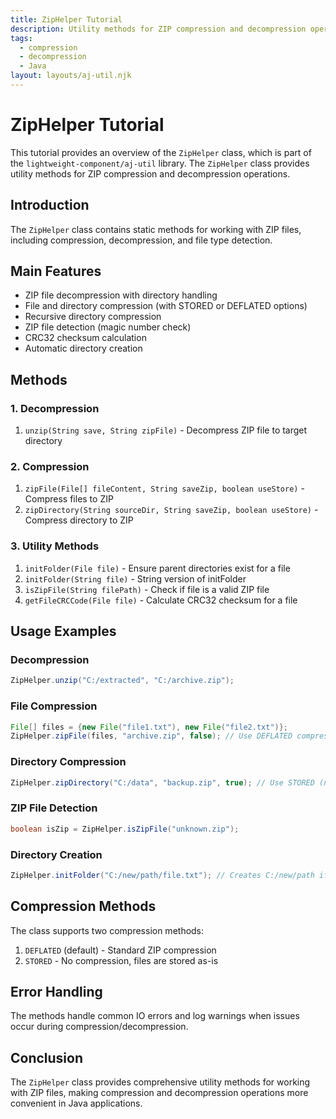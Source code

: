 ```yaml
---
title: ZipHelper Tutorial
description: Utility methods for ZIP compression and decompression operations
tags:
  - compression
  - decompression
  - Java
layout: layouts/aj-util.njk
---
```


# ZipHelper Tutorial

This tutorial provides an overview of the `ZipHelper` class, which is part of the `lightweight-component/aj-util` library. The `ZipHelper` class provides utility methods for ZIP compression and decompression operations.

## Introduction

The `ZipHelper` class contains static methods for working with ZIP files, including compression, decompression, and file type detection.

## Main Features

- ZIP file decompression with directory handling
- File and directory compression (with STORED or DEFLATED options)
- Recursive directory compression
- ZIP file detection (magic number check)
- CRC32 checksum calculation
- Automatic directory creation

## Methods

### 1. Decompression

1. `unzip(String save, String zipFile)` - Decompress ZIP file to target directory

### 2. Compression

1. `zipFile(File[] fileContent, String saveZip, boolean useStore)` - Compress files to ZIP
2. `zipDirectory(String sourceDir, String saveZip, boolean useStore)` - Compress directory to ZIP

### 3. Utility Methods

1. `initFolder(File file)` - Ensure parent directories exist for a file
2. `initFolder(String file)` - String version of initFolder
3. `isZipFile(String filePath)` - Check if file is a valid ZIP file
4. `getFileCRCCode(File file)` - Calculate CRC32 checksum for a file

## Usage Examples

### Decompression
```java
ZipHelper.unzip("C:/extracted", "C:/archive.zip");
```

### File Compression
```java
File[] files = {new File("file1.txt"), new File("file2.txt")};
ZipHelper.zipFile(files, "archive.zip", false); // Use DEFLATED compression
```

### Directory Compression
```java
ZipHelper.zipDirectory("C:/data", "backup.zip", true); // Use STORED (no compression)
```

### ZIP File Detection
```java
boolean isZip = ZipHelper.isZipFile("unknown.zip");
```

### Directory Creation
```java
ZipHelper.initFolder("C:/new/path/file.txt"); // Creates C:/new/path if needed
```

## Compression Methods

The class supports two compression methods:
1. `DEFLATED` (default) - Standard ZIP compression
2. `STORED` - No compression, files are stored as-is

## Error Handling

The methods handle common IO errors and log warnings when issues occur during compression/decompression.

## Conclusion

The `ZipHelper` class provides comprehensive utility methods for working with ZIP files, making compression and decompression operations more convenient in Java applications.